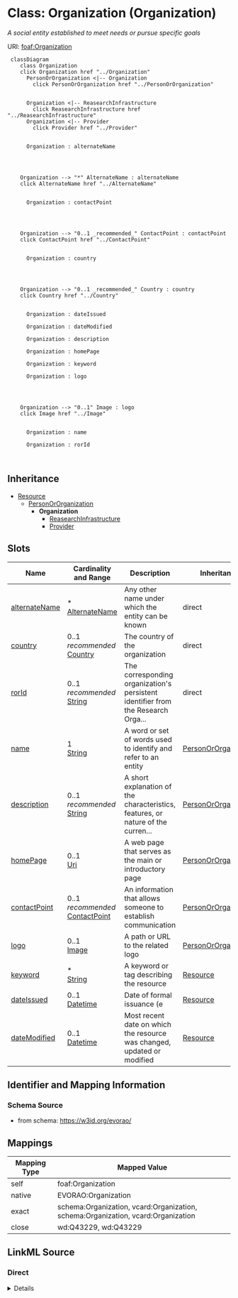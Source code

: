 

# Class: Organization (Organization) 


_A social entity established to meet needs or pursue specific goals_





URI: [foaf:Organization](http://xmlns.com/foaf/0.1/Organization)






```mermaid
 classDiagram
    class Organization
    click Organization href "../Organization"
      PersonOrOrganization <|-- Organization
        click PersonOrOrganization href "../PersonOrOrganization"
      

      Organization <|-- ReasearchInfrastructure
        click ReasearchInfrastructure href "../ReasearchInfrastructure"
      Organization <|-- Provider
        click Provider href "../Provider"
      
      
      Organization : alternateName
        
          
    
    
    Organization --> "*" AlternateName : alternateName
    click AlternateName href "../AlternateName"

        
      Organization : contactPoint
        
          
    
    
    Organization --> "0..1 _recommended_" ContactPoint : contactPoint
    click ContactPoint href "../ContactPoint"

        
      Organization : country
        
          
    
    
    Organization --> "0..1 _recommended_" Country : country
    click Country href "../Country"

        
      Organization : dateIssued
        
      Organization : dateModified
        
      Organization : description
        
      Organization : homePage
        
      Organization : keyword
        
      Organization : logo
        
          
    
    
    Organization --> "0..1" Image : logo
    click Image href "../Image"

        
      Organization : name
        
      Organization : rorId
        
      
```





## Inheritance
* [Resource](Resource.md)
    * [PersonOrOrganization](PersonOrOrganization.md)
        * **Organization**
            * [ReasearchInfrastructure](ReasearchInfrastructure.md)
            * [Provider](Provider.md)



## Slots

| Name | Cardinality and Range | Description | Inheritance |
| ---  | --- | --- | --- |
| [alternateName](alternateName.md) | * <br/> [AlternateName](AlternateName.md) | Any other name under which the entity can be known | direct |
| [country](country.md) | 0..1 _recommended_ <br/> [Country](Country.md) | The country of the organization | direct |
| [rorId](rorId.md) | 0..1 _recommended_ <br/> [String](String.md) | The corresponding organization's persistent identifier from the Research Orga... | direct |
| [name](name.md) | 1 <br/> [String](String.md) | A word or set of words used to identify and refer to an entity | [PersonOrOrganization](PersonOrOrganization.md) |
| [description](description.md) | 0..1 _recommended_ <br/> [String](String.md) | A short explanation of the characteristics, features, or nature of the curren... | [PersonOrOrganization](PersonOrOrganization.md) |
| [homePage](homePage.md) | 0..1 <br/> [Uri](Uri.md) | A web page that serves as the main or introductory page | [PersonOrOrganization](PersonOrOrganization.md) |
| [contactPoint](contactPoint.md) | 0..1 _recommended_ <br/> [ContactPoint](ContactPoint.md) | An information that allows someone to establish communication | [PersonOrOrganization](PersonOrOrganization.md) |
| [logo](logo.md) | 0..1 <br/> [Image](Image.md) | A path or URL to the related logo | [PersonOrOrganization](PersonOrOrganization.md) |
| [keyword](keyword.md) | * <br/> [String](String.md) | A keyword or tag describing the resource | [Resource](Resource.md) |
| [dateIssued](dateIssued.md) | 0..1 <br/> [Datetime](Datetime.md) | Date of formal issuance (e | [Resource](Resource.md) |
| [dateModified](dateModified.md) | 0..1 <br/> [Datetime](Datetime.md) | Most recent date on which the resource was changed, updated or modified | [Resource](Resource.md) |









## Identifier and Mapping Information







### Schema Source


* from schema: https://w3id.org/evorao/




## Mappings

| Mapping Type | Mapped Value |
| ---  | ---  |
| self | foaf:Organization |
| native | EVORAO:Organization |
| exact | schema:Organization, vcard:Organization, schema:Organization, vcard:Organization |
| close | wd:Q43229, wd:Q43229 |







## LinkML Source

<!-- TODO: investigate https://stackoverflow.com/questions/37606292/how-to-create-tabbed-code-blocks-in-mkdocs-or-sphinx -->

### Direct

<details>
```yaml
name: Organization
description: A social entity established to meet needs or pursue specific goals
title: Organization
from_schema: https://w3id.org/evorao/
exact_mappings:
- schema:Organization
- vcard:Organization
- schema:Organization
- vcard:Organization
close_mappings:
- wd:Q43229
- wd:Q43229
is_a: PersonOrOrganization
slots:
- alternateName
- country
- rorId
slot_usage:
  alternateName:
    name: alternateName
    description: Any other name under which the entity can be known
    title: alternate name
    comments:
    - This includes previous names, acronyms, former taxonomic terms, and other variations.
      This information can serve as keywords for search purposes and as a bridge with
      other projects that use different naming systems or taxonomies
    exact_mappings:
    - schema:alternateName
    - dct:alternative
    - iao:0000118
    close_mappings:
    - wdp:P4970
    domain_of:
    - Organization
    - CommonName
    - AlternateName
    - ClinicalGroup
    range: AlternateName
    required: false
    multivalued: true
  country:
    name: country
    description: The country of the organization
    title: country
    domain_of:
    - Organization
    range: Country
    required: false
    recommended: true
    multivalued: false
  rorId:
    name: rorId
    description: The corresponding organization's persistent identifier from the Research
      Organization Registry (ROR)
    title: ROR iD
    exact_mappings:
    - wdp:P6782
    related_mappings:
    - dwc:institutionCode
    domain_of:
    - Organization
    range: string
    required: false
    recommended: true
    multivalued: false
class_uri: foaf:Organization

```
</details>

### Induced

<details>
```yaml
name: Organization
description: A social entity established to meet needs or pursue specific goals
title: Organization
from_schema: https://w3id.org/evorao/
exact_mappings:
- schema:Organization
- vcard:Organization
- schema:Organization
- vcard:Organization
close_mappings:
- wd:Q43229
- wd:Q43229
is_a: PersonOrOrganization
slot_usage:
  alternateName:
    name: alternateName
    description: Any other name under which the entity can be known
    title: alternate name
    comments:
    - This includes previous names, acronyms, former taxonomic terms, and other variations.
      This information can serve as keywords for search purposes and as a bridge with
      other projects that use different naming systems or taxonomies
    exact_mappings:
    - schema:alternateName
    - dct:alternative
    - iao:0000118
    close_mappings:
    - wdp:P4970
    domain_of:
    - Organization
    - CommonName
    - AlternateName
    - ClinicalGroup
    range: AlternateName
    required: false
    multivalued: true
  country:
    name: country
    description: The country of the organization
    title: country
    domain_of:
    - Organization
    range: Country
    required: false
    recommended: true
    multivalued: false
  rorId:
    name: rorId
    description: The corresponding organization's persistent identifier from the Research
      Organization Registry (ROR)
    title: ROR iD
    exact_mappings:
    - wdp:P6782
    related_mappings:
    - dwc:institutionCode
    domain_of:
    - Organization
    range: string
    required: false
    recommended: true
    multivalued: false
attributes:
  alternateName:
    name: alternateName
    description: Any other name under which the entity can be known
    title: alternate name
    comments:
    - This includes previous names, acronyms, former taxonomic terms, and other variations.
      This information can serve as keywords for search purposes and as a bridge with
      other projects that use different naming systems or taxonomies
    from_schema: https://w3id.org/evorao/
    exact_mappings:
    - schema:alternateName
    - dct:alternative
    - iao:0000118
    close_mappings:
    - wdp:P4970
    rank: 1000
    alias: alternateName
    owner: Organization
    domain_of:
    - Organization
    - CommonName
    - AlternateName
    - ClinicalGroup
    range: AlternateName
    required: false
    multivalued: true
  country:
    name: country
    description: The country of the organization
    title: country
    from_schema: https://w3id.org/evorao/
    rank: 1000
    alias: country
    owner: Organization
    domain_of:
    - Organization
    range: Country
    required: false
    recommended: true
    multivalued: false
  rorId:
    name: rorId
    description: The corresponding organization's persistent identifier from the Research
      Organization Registry (ROR)
    title: ROR iD
    from_schema: https://w3id.org/evorao/
    exact_mappings:
    - wdp:P6782
    related_mappings:
    - dwc:institutionCode
    rank: 1000
    alias: rorId
    owner: Organization
    domain_of:
    - Organization
    range: string
    required: false
    recommended: true
    multivalued: false
  name:
    name: name
    description: A word or set of words used to identify and refer to an entity
    title: name
    from_schema: https://w3id.org/evorao/
    exact_mappings:
    - schema:name
    - vcard:fn
    close_mappings:
    - rdfs:label
    - dct:title
    rank: 1000
    slot_uri: foaf:name
    alias: name
    owner: Organization
    domain_of:
    - PersonOrOrganization
    - File
    - ContactPoint
    range: string
    required: true
    multivalued: false
  description:
    name: description
    description: A short explanation of the characteristics, features, or nature of
      the current item
    title: description
    comments:
    - Describe this item in few lines. This description will serve as a summary to
      present the resource.
    from_schema: https://w3id.org/evorao/
    exact_mappings:
    - schema:description
    close_mappings:
    - schema:description
    rank: 1000
    slot_uri: dct:description
    alias: description
    owner: Organization
    domain_of:
    - PersonOrOrganization
    - Dataset
    - DataService
    - Term
    - File
    - ContactPoint
    - License
    - Certification
    range: string
    required: false
    recommended: true
    multivalued: false
  homePage:
    name: homePage
    description: A web page that serves as the main or introductory page
    title: home page
    from_schema: https://w3id.org/evorao/
    close_mappings:
    - swo:0004006
    rank: 1000
    slot_uri: foaf:homepage
    alias: homePage
    owner: Organization
    domain_of:
    - PersonOrOrganization
    range: uri
    required: false
    multivalued: false
  contactPoint:
    name: contactPoint
    description: An information that allows someone to establish communication
    title: contact point
    from_schema: https://w3id.org/evorao/
    exact_mappings:
    - schema:contactPoint
    rank: 1000
    slot_uri: dcat:contactPoint
    alias: contactPoint
    owner: Organization
    domain_of:
    - PersonOrOrganization
    - ProductOrService
    range: ContactPoint
    required: false
    recommended: true
    multivalued: false
  logo:
    name: logo
    description: A path or URL to the related logo
    title: logo
    from_schema: https://w3id.org/evorao/
    exact_mappings:
    - schema:logo
    rank: 1000
    alias: logo
    owner: Organization
    domain_of:
    - PersonOrOrganization
    - License
    - Certification
    range: Image
    required: false
    multivalued: false
  keyword:
    name: keyword
    description: A keyword or tag describing the resource
    title: keyword
    from_schema: https://w3id.org/evorao/
    rank: 1000
    slot_uri: dcat:keyword
    alias: keyword
    owner: Organization
    domain_of:
    - Resource
    range: string
    required: false
    multivalued: true
  dateIssued:
    name: dateIssued
    description: Date of formal issuance (e.g., publication) of the resource
    title: date issued
    comments:
    - encoded using the relevant ISO 8601 Date and Time compliant string [DATETIME]
    from_schema: https://w3id.org/evorao/
    exact_mappings:
    - sepio:0000051
    close_mappings:
    - schema:datePublished
    - schema:dateCreated
    rank: 1000
    slot_uri: dct:issued
    alias: dateIssued
    owner: Organization
    domain_of:
    - Resource
    range: datetime
    required: false
    multivalued: false
  dateModified:
    name: dateModified
    description: Most recent date on which the resource was changed, updated or modified
    title: date modified
    comments:
    - encoded using the relevant ISO 8601 Date and Time compliant string [DATETIME]
    from_schema: https://w3id.org/evorao/
    exact_mappings:
    - sepio:0000036
    close_mappings:
    - schema:dateModified
    rank: 1000
    slot_uri: dct:modified
    alias: dateModified
    owner: Organization
    domain_of:
    - Resource
    range: datetime
    required: false
    multivalued: false
class_uri: foaf:Organization

```
</details>